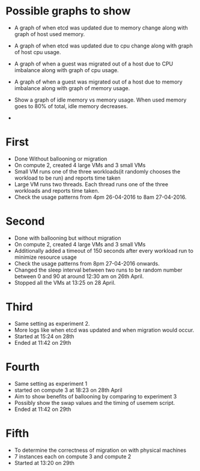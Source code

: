 # Possible graphs to show

* A graph of when etcd was updated due to memory change along with graph of host used memory.
* A graph of when etcd was updated due to cpu change along with graph of host cpu usage.

* A graph of when a guest was migrated out of a host due to CPU imbalance along with graph of cpu usage.
* A graph of when a guest was migrated out of a host due to memory imbalance along with graph of memory usage.

* Show a graph of idle memory vs memory usage. When used memory goes to 80% of total, idle memory decreases.
*


# First

* Done Without ballooning or migration
* On compute 2, created 4 large VMs and 3 small VMs
* Small VM runs one of the three workloads(it randomly chooses the workload to be run) and reports time taken
* Large VM runs two threads. Each thread runs one of the three workloads and reports time taken.
* Check the usage patterns from 4pm 26-04-2016 to 8am 27-04-2016.

# Second

* Done with ballooning but without migration
* On compute 2, created 4 large VMs and 3 small VMs
* Additionally added a timeout of 150 seconds after every workload run to minimize resource usage
* Check the usage patterns from 8pm 27-04-2016 onwards.
* Changed the sleep interval between two runs to be random number between 0 and 90 at around 12:30 am on 26th April.
* Stopped all the VMs at 13:25 on 28 April.

# Third

* Same setting as experiment 2.
* More logs like when etcd was updated and when migration would occur.
* Started at 15:24 on 28th
* Ended at 11:42 on 29th

# Fourth
* Same setting as experiment 1
* started on compute 3 at 18:23 on 28th April
* Aim to show benefits of ballooning by comparing to experiment 3
* Possibly show the swap values and the timing of usemem script.
* Ended at 11:42 on 29th

# Fifth
* To determine the correctness of migration on with physical machines
* 7 instances each on compute 3 and compute 2
* Started at 13:20 on 29th
